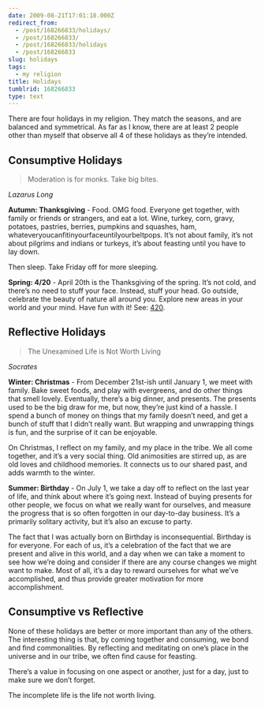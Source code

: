 ```yaml
---
date: 2009-08-21T17:01:18.000Z
redirect_from:
  - /post/168266833/holidays/
  - /post/168266833/
  - /post/168266833/holidays
  - /post/168266833
slug: holidays
tags:
  - my religion
title: Holidays
tumblrid: 168266833
type: text
---
```

<p>There are four holidays in my religion. They match the seasons, and are balanced and symmetrical. As far as I know, there are at least 2 people other than myself that observe all 4 of these holidays as they&rsquo;re intended.</p>

<h2>Consumptive Holidays</h2>

<blockquote><p>Moderation is for monks. Take big bites.</p></blockquote>

<div class="source"><cite>Lazarus Long</cite></div>

<p><strong>Autumn: Thanksgiving</strong> - Food. OMG food. Everyone get together, with family or friends or strangers, and eat a lot. Wine, turkey, corn, gravy, potatoes, pastries, berries, pumpkins and squashes, ham, whateveryoucanfitinyourfaceuntilyourbeltpops. It&rsquo;s not about family, it&rsquo;s not about pilgrims and indians or turkeys, it&rsquo;s about feasting until you have to lay down.</p>

<p>Then sleep. Take Friday off for more sleeping.</p>

<p><strong>Spring: 4/20</strong> - April 20th is the Thanksgiving of the spring. It&rsquo;s not cold, and there&rsquo;s no need to stuff your face. Instead, stuff your head. Go outside, celebrate the beauty of nature all around you. Explore new areas in your world and your mind. Have fun with it! See: <a href="http://en.wikipedia.org/wiki/420_(cannabis_culture)">420</a>.</p>

<h2>Reflective Holidays</h2>

<blockquote><p>The Unexamined Life is Not Worth Living</p></blockquote>

<div class="source"><cite>Socrates</cite></div>

<p><strong>Winter: Christmas</strong> - From December 21st-ish until January 1, we meet with family. Bake sweet foods, and play with evergreens, and do other things that smell lovely. Eventually, there&rsquo;s a big dinner, and presents. The presents used to be the big draw for me, but now, they&rsquo;re just kind of a hassle. I spend a bunch of money on things that my family doesn&rsquo;t need, and get a bunch of stuff that I didn&rsquo;t really want. But wrapping and unwrapping things is fun, and the surprise of it can be enjoyable.</p>

<p>On Christmas, I reflect on my family, and my place in the tribe. We all come together, and it&rsquo;s a very social thing. Old animosities are stirred up, as are old loves and childhood memories. It connects us to our shared past, and adds warmth to the winter.</p>

<p><strong>Summer: Birthday</strong> - On July 1, we take a day off to reflect on the last year of life, and think about where it&rsquo;s going next. Instead of buying presents for other people, we focus on what we really want for ourselves, and measure the progress that is so often forgotten in our day-to-day business. It&rsquo;s a primarily solitary activity, but it&rsquo;s also an excuse to party.</p>

<p>The fact that I was actually born on Birthday is inconsequential. Birthday is for everyone. For each of us, it&rsquo;s a celebration of the fact that we are present and alive in this world, and a day when we can take a moment to see how we&rsquo;re doing and consider if there are any course changes we might want to make. Most of all, it&rsquo;s a day to reward ourselves for what we&rsquo;ve accomplished, and thus provide greater motivation for more accomplishment.</p>

<h2>Consumptive vs Reflective</h2>

<p>None of these holidays are better or more important than any of the others. The interesting thing is that, by coming together and consuming, we bond and find commonalities. By reflecting and meditating on one&rsquo;s place in the universe and in our tribe, we often find cause for feasting.</p>

<p>There&rsquo;s a value in focusing on one aspect or another, just for a day, just to make sure we don&rsquo;t forget.</p>

<p>The incomplete life is the life not worth living.</p>
